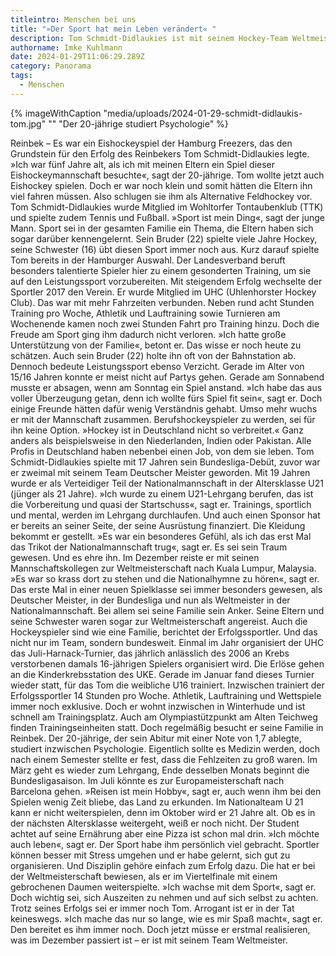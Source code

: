 ```yaml
---
titleintro: Menschen bei uns
title: "»Der Sport hat mein Leben verändert« "
description: Tom Schmidt-Didlaukies ist mit seinem Hockey-Team Weltmeister
authorname: Imke Kuhlmann
date: 2024-01-29T11:06:29.289Z
category: Panorama
tags:
  - Menschen
---
```


{% imageWithCaption "media/uploads/2024-01-29-schmidt-didlaukis-tom.jpg" "" "Der 20-jährige studiert Psychologie" %}


Reinbek – Es war ein Eishockeyspiel der Hamburg Freezers, das den Grundstein für den Erfolg des Reinbekers Tom Schmidt-Didlaukies legte. »Ich war fünf Jahre alt, als ich mit meinen Eltern ein Spiel dieser Eishockeymannschaft besuchte«, sagt der 20-jährige. Tom wollte jetzt auch Eishockey spielen. Doch er war noch klein und somit hätten  die Eltern ihn viel fahren müssen. Also schlugen sie ihm als Alternative Feldhockey vor. Tom Schmidt-Didlaukies wurde Mitglied im Wohltorfer Tontaubenklub (TTK) und spielte zudem Tennis und Fußball. »Sport ist mein Ding«, sagt der junge Mann. Sport sei in der gesamten Familie ein Thema, die Eltern haben sich sogar darüber kennengelernt. Sein Bruder (22) spielte viele Jahre Hockey, seine Schwester (16) übt diesen Sport immer noch aus. 
Kurz darauf spielte Tom bereits in der Hamburger Auswahl. Der Landesverband beruft besonders talentierte Spieler hier zu einem gesonderten Training, um sie auf den Leistungssport vorzubereiten. Mit steigendem Erfolg wechselte der Sportler 2017 den Verein. Er wurde Mitglied im UHC (Uhlenhorster Hockey Club). Das war mit mehr Fahrzeiten verbunden. Neben rund acht Stunden Training pro Woche, Athletik und Lauftraining sowie Turnieren am Wochenende kamen noch zwei Stunden Fahrt pro Training hinzu. Doch die Freude am Sport ging ihm dadurch nicht verloren. »Ich hatte große Unterstützung von der Familie«, betont er. Das wisse er noch heute zu schätzen. Auch sein Bruder (22) holte ihn oft von der Bahnstation ab. Dennoch bedeute Leistungssport ebenso Verzicht. Gerade im Alter von 15/16 Jahren konnte er meist nicht auf Partys gehen. Gerade am Sonnabend musste er absagen, wenn am Sonntag ein Spiel anstand. »Ich habe das aus voller Überzeugung getan, denn ich wollte fürs Spiel fit sein«, sagt er. Doch einige Freunde hätten dafür wenig Verständnis gehabt. Umso mehr wuchs er mit der Mannschaft zusammen. 
Berufshockeyspieler zu werden, sei für ihn keine Option. »Hockey ist in Deutschland nicht so verbreitet.« Ganz anders als beispielsweise in den Niederlanden, Indien oder Pakistan. Alle Profis in Deutschland haben nebenbei einen Job, von dem sie leben. Tom Schmidt-Didlaukies spielte mit 17 Jahren sein Bundesliga-Debüt, zuvor war er zweimal mit seinem Team Deutscher Meister geworden. Mit 19 Jahren wurde er als Verteidiger Teil der Nationalmannschaft in der Altersklasse U21 (jünger als 21 Jahre). »Ich wurde zu einem U21-Lehrgang berufen, das ist die Vorbereitung und quasi der Startschuss«, sagt er. Trainings, sportlich und mental, werden im Lehrgang durchlaufen. Und auch einen Sponsor hat er bereits an seiner Seite, der seine Ausrüstung finanziert. Die Kleidung bekommt er gestellt. »Es war ein besonderes Gefühl, als ich das erst Mal das Trikot der Nationalmannschaft trug«, sagt er. Es sei sein Traum gewesen. Und es ehre ihn.
Im Dezember reiste er mit seinen Mannschaftskollegen zur Weltmeisterschaft nach Kuala Lumpur, Malaysia. »Es war so krass dort zu stehen und die Nationalhymne zu hören«, sagt er. Das erste Mal in einer neuen Spielklasse sei immer besonders gewesen, als Deutscher Meister, in der Bundesliga und nun als Weltmeister in der Nationalmannschaft. Bei allem sei seine Familie sein Anker. Seine Eltern und seine Schwester waren sogar zur Weltmeisterschaft angereist. 
Auch die Hockeyspieler sind wie eine Familie, berichtet der Erfolgssportler. Und das nicht nur im Team, sondern bundesweit. Einmal im Jahr organisiert der UHC das Juli-Harnack-Turnier, das jährlich anlässlich des 2006 an Krebs verstorbenen damals 16-jährigen Spielers organisiert wird. Die Erlöse gehen an die Kinderkrebsstation des UKE. Gerade im Januar fand dieses Turnier wieder statt, für das Tom die weibliche U16 trainiert. 
Inzwischen trainiert der Erfolgssportler 14 Stunden pro Woche. Athletik, Lauftraining und Wettspiele immer noch exklusive. Doch er wohnt inzwischen in Winterhude und ist schnell am Trainingsplatz. Auch am Olympiastützpunkt am Alten Teichweg finden Trainingseinheiten statt. Doch regelmäßig besucht er seine Familie in Reinbek. Der 20-jährige, der sein Abitur mit einer Note von 1,7 ablegte, studiert inzwischen Psychologie. Eigentlich sollte es Medizin werden, doch nach einem Semester stellte er fest, dass die Fehlzeiten zu groß waren. 
Im März geht es wieder zum Lehrgang, Ende desselben Monats beginnt die Bundesligasaison. Im Juli könnte es zur Europameisterschaft nach Barcelona gehen. »Reisen ist mein Hobby«, sagt er, auch wenn ihm bei den Spielen wenig Zeit bliebe, das Land zu erkunden. Im Nationalteam U 21 kann er nicht weiterspielen, denn im Oktober wird er 21 Jahre alt. Ob es in der nächsten Altersklasse weitergeht, weiß er noch nicht. 
Der Student achtet auf seine Ernährung aber eine Pizza ist schon mal drin. »Ich möchte auch leben«, sagt er. Der Sport habe ihm persönlich viel gebracht. Sportler können besser mit Stress umgehen und er habe gelernt, sich gut zu organisieren. Und Disziplin gehöre einfach zum Erfolg dazu. Die hat er bei der Weltmeisterschaft bewiesen, als er im Viertelfinale mit einem gebrochenen Daumen weiterspielte.
»Ich wachse mit dem Sport«, sagt er. Doch wichtig sei, sich Auszeiten zu nehmen und auf sich selbst zu achten. Trotz seines Erfolgs sei er immer noch Tom. Arrogant ist er in der Tat keineswegs. »Ich mache das nur so lange, wie es mir Spaß macht«, sagt er. Den bereitet es ihm immer noch. Doch jetzt müsse er erstmal realisieren, was im Dezember passiert ist – er ist mit seinem Team Weltmeister.